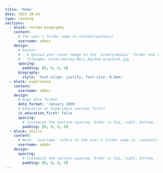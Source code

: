 ```yaml
---
title: 'Home'
date: 2023-10-24
type: landing
sections:
  - block: resume-biography
    content:
      # The user's folder name in content/authors/
      username: admin
    design:
      # banner:
      #   # Upload your cover image to the `assets/media/` folder and reference it here
      #   filename: kalen-emsley-Bkci_8qcdvQ-unsplash.jpg
      spacing:
        padding: [0, 0, 0, 0]
      biography:
        style: 'text-align: justify; font-size: 0.8em;'
  - block: experience
    content:
      username: admin
    design:
      # Hugo date format
      date_format: 'January 2006'
      # Education or Experience section first?
      is_education_first: false
      spacing:
        # Customize the section spacing. Order is top, right, bottom, left.
        padding: [0, 0, 0, 0]
  - block: skills
    content:
      # Note: `username` refers to the user's folder name in `content/authors/`
      username: admin
    design:
      spacing:
        # Customize the section spacing. Order is top, right, bottom, left.
        padding: [0, 0, 0, 0]
---
```



